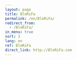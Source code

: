 ```yaml
---
layout: page
title: BleRiFa
permalink: /en/BleRiFa/
redirect_from:
  - /BleRiFa/
in_menu: true
sort: 3
lang: en
ref: BleRiFa
direct_link: http://BleRiFa.com
---
```

